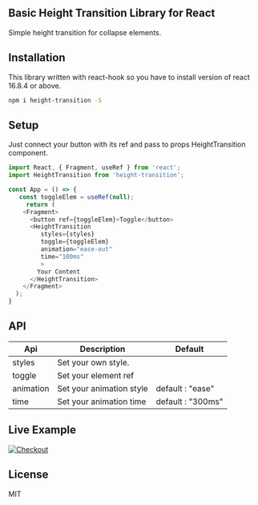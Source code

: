 ## Basic Height Transition Library for React
Simple height transition for collapse elements.

## Installation
This library written with react-hook so you have to install version of react 16.8.4 or above.
```sh
npm i height-transition -S
```

## Setup
Just connect your button with its ref and pass to props HeightTransition component.
```javascript
import React, { Fragment, useRef } from 'react';
import HeightTransition from 'height-transition';

const App = () => {
   const toggleElem = useRef(null);
     return (
    <Fragment>
      <button ref={toggleElem}>Toggle</button>
      <HeightTransition 
         styles={styles} 
         toggle={toggleElem} 
         animation="ease-out" 
         time="100ms"
         >
        Your Content
      </HeightTransition>
    </Fragment>
  );
}
```

## API
| Api | Description | Default |
| ------ | ------ | ------ |
| styles | Set your own style. |
| toggle | Set your element ref |
| animation | Set your animation style | default : "ease" |
| time | Set your animation time | default : "300ms" |

## Live Example

[![Checkout](https://codesandbox.io/static/img/play-codesandbox.svg)](https://codesandbox.io/s/381vprmr15?fontsize=14)

## License
MIT